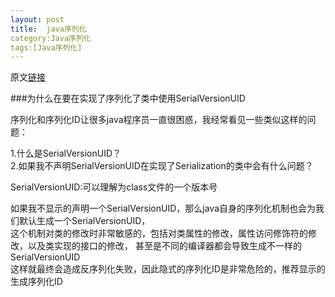 ```yaml
---
layout: post
title:  java序列化
category:Java序列化
tags:[Java序列化]
---
```


原文[链接](http://javarevisited.blogspot.sg/2014/05/why-use-serialversionuid-inside-serializable-class-in-java.html#more)   

###为什么在要在实现了序列化了类中使用SerialVersionUID   


序列化和序列化ID让很多java程序员一直很困惑，我经常看见一些类似这样的问题：  

1.什么是SerialVersionUID？   
2.如果我不声明SerialVersionUID在实现了Serialization的类中会有什么问题？


SerialVersionUID:可以理解为class文件的一个版本号

如果我不显示的声明一个SerialVersionUID，那么java自身的序列化机制也会为我们默认生成一个SerialVersionUID，   
这个机制对类的修改时非常敏感的，包括对类属性的修改，属性访问修饰符的修改，以及类实现的接口的修改，   甚至是不同的编译器都会导致生成不一样的SerialVersionUID   
这样就最终会造成反序列化失败，因此隐式的序列化ID是非常危险的，推荐显示的生成序列化ID
